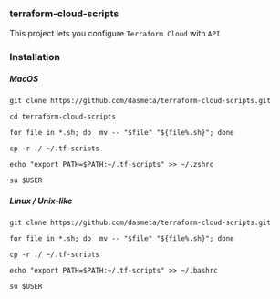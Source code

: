 ### terraform-cloud-scripts

This project lets you configure `Terraform Cloud` with `API`

### Installation

##### MacOS
```
git clone https://github.com/dasmeta/terraform-cloud-scripts.git

cd terraform-cloud-scripts

for file in *.sh; do  mv -- "$file" "${file%.sh}"; done

cp -r ./ ~/.tf-scripts

echo "export PATH=$PATH:~/.tf-scripts" >> ~/.zshrc

su $USER

```

##### Linux / Unix-like
```
git clone https://github.com/dasmeta/terraform-cloud-scripts.git

for file in *.sh; do  mv -- "$file" "${file%.sh}"; done

cp -r ./ ~/.tf-scripts

echo "export PATH=$PATH:~/.tf-scripts" >> ~/.bashrc

su $USER
```